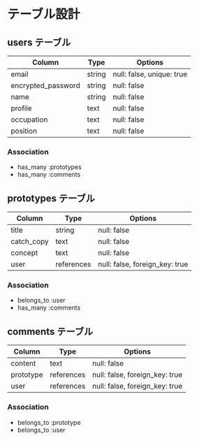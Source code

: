 # テーブル設計

## users テーブル

| Column             | Type   | Options     |
| ------------------ | ------ | ----------- |
| email              | string | null: false, unique: true |
| encrypted_password | string | null: false |
| name               | string | null: false |
| profile            | text   | null: false |
| occupation         | text   | null: false |
| position           | text   | null: false |

### Association

- has_many :prototypes
- has_many :comments


## prototypes テーブル

| Column             | Type   | Options     |
| ------------------ | ------ | ----------- |
| title              | string | null: false |
| catch_copy         | text   | null: false |
| concept            | text   | null: false |
| user               | references   | null: false, foreign_key: true |


### Association

- belongs_to :user
- has_many :comments


## comments テーブル

| Column             | Type   | Options     |
| ------------------ | ------ | ----------- |
| content            | text   | null: false |
| prototype          | references   | null: false, foreign_key: true |
| user               | references   | null: false, foreign_key: true |


### Association

- belongs_to :prototype
- belongs_to :user